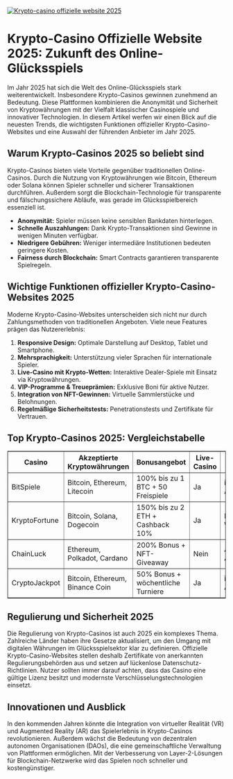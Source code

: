 [![Krypto-casino offizielle website 2025](https://123-caf.pages.dev/gitsignup.png)](https://vrmoo.ru/Bt82HjjY)

<h1>Krypto-Casino Offizielle Website 2025: Zukunft des Online-Glücksspiels</h1>  <p>Im Jahr 2025 hat sich die Welt des Online-Glücksspiels stark weiterentwickelt. Insbesondere Krypto-Casinos gewinnen zunehmend an Bedeutung. Diese Plattformen kombinieren die Anonymität und Sicherheit von Kryptowährungen mit der Vielfalt klassischer Casinospiele und innovativer Technologien. In diesem Artikel werfen wir einen Blick auf die neuesten Trends, die wichtigsten Funktionen offizieller Krypto-Casino-Websites und eine Auswahl der führenden Anbieter im Jahr 2025.</p>  <h2>Warum Krypto-Casinos 2025 so beliebt sind</h2> <p>Krypto-Casinos bieten viele Vorteile gegenüber traditionellen Online-Casinos. Durch die Nutzung von Kryptowährungen wie Bitcoin, Ethereum oder Solana können Spieler schneller und sicherer Transaktionen durchführen. Außerdem sorgt die Blockchain-Technologie für transparente und fälschungssichere Abläufe, was gerade im Glücksspielbereich essenziell ist.</p> <ul>   <li><strong>Anonymität:</strong> Spieler müssen keine sensiblen Bankdaten hinterlegen.</li>   <li><strong>Schnelle Auszahlungen:</strong> Dank Krypto-Transaktionen sind Gewinne in wenigen Minuten verfügbar.</li>   <li><strong>Niedrigere Gebühren:</strong> Weniger intermediäre Institutionen bedeuten geringere Kosten.</li>   <li><strong>Fairness durch Blockchain:</strong> Smart Contracts garantieren transparente Spielregeln.</li> </ul>  <h2>Wichtige Funktionen offizieller Krypto-Casino-Websites 2025</h2> <p>Moderne Krypto-Casino-Websites unterscheiden sich nicht nur durch Zahlungsmethoden von traditionellen Angeboten. Viele neue Features prägen das Nutzererlebnis:</p> <ol>   <li><strong>Responsive Design:</strong> Optimale Darstellung auf Desktop, Tablet und Smartphone.</li>   <li><strong>Mehrsprachigkeit:</strong> Unterstützung vieler Sprachen für internationale Spieler.</li>   <li><strong>Live-Casino mit Krypto-Wetten:</strong> Interaktive Dealer-Spiele mit Einsatz via Kryptowährungen.</li>   <li><strong>VIP-Programme & Treueprämien:</strong> Exklusive Boni für aktive Nutzer.</li>   <li><strong>Integration von NFT-Gewinnen:</strong> Virtuelle Sammlerstücke und Belohnungen.</li>   <li><strong>Regelmäßige Sicherheitstests:</strong> Penetrationstests und Zertifikate für Vertrauen.</li> </ol>  <h2>Top Krypto-Casinos 2025: Vergleichstabelle</h2> <table border="1" cellpadding="8" cellspacing="0">   <thead>     <tr>       <th>Casino</th>       <th>Akzeptierte Kryptowährungen</th>       <th>Bonusangebot</th>       <th>Live-Casino</th>       <th>Mobile App</th>     </tr>   </thead>   <tbody>     <tr>       <td>BitSpiele</td>       <td>Bitcoin, Ethereum, Litecoin</td>       <td>100% bis zu 1 BTC + 50 Freispiele</td>       <td>Ja</td>       <td>iOS & Android</td>     </tr>     <tr>       <td>KryptoFortune</td>       <td>Bitcoin, Solana, Dogecoin</td>       <td>150% bis zu 2 ETH + Cashback 10%</td>       <td>Ja</td>       <td>Responsive Web</td>     </tr>     <tr>       <td>ChainLuck</td>       <td>Ethereum, Polkadot, Cardano</td>       <td>200% Bonus + NFT-Giveaway</td>       <td>Nein</td>       <td>Android App</td>     </tr>     <tr>       <td>CryptoJackpot</td>       <td>Bitcoin, Ethereum, Binance Coin</td>       <td>50% Bonus + wöchentliche Turniere</td>       <td>Ja</td>       <td>iOS & Android</td>     </tr>   </tbody> </table>  <h2>Regulierung und Sicherheit 2025</h2> <p>Die Regulierung von Krypto-Casinos ist auch 2025 ein komplexes Thema. Zahlreiche Länder haben ihre Gesetze aktualisiert, um den Umgang mit digitalen Währungen im Glücksspielsektor klar zu definieren. Offizielle Krypto-Casino-Websites stellen deshalb Zertifikate von anerkannten Regulierungsbehörden aus und setzen auf lückenlose Datenschutz-Richtlinien. Nutzer sollten immer darauf achten, dass das Casino eine gültige Lizenz besitzt und modernste Verschlüsselungstechnologien einsetzt.</p>  <h2>Innovationen und Ausblick</h2> <p>In den kommenden Jahren könnte die Integration von virtueller Realität (VR) und Augmented Reality (AR) das Spielerlebnis in Krypto-Casinos revolutionieren. Außerdem wächst die Bedeutung von dezentralen autonomen Organisationen (DAOs), die eine gemeinschaftliche Verwaltung von Plattformen ermöglichen. Mit der Verbesserung von Layer-2-Lösungen für Blockchain-Netzwerke wird das Spielen noch schneller und kostengünstiger.</p>